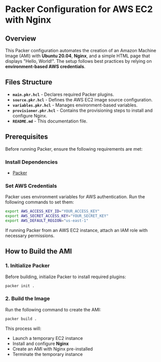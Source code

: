 # Packer Configuration for AWS EC2 with Nginx

## Overview

This Packer configuration automates the creation of an Amazon Machine Image (AMI) with **Ubuntu 20.04**, **Nginx**, and a simple HTML page that displays "Hello, World!". The setup follows best practices by relying on **environment-based AWS credentials**.

## Files Structure

- **`main.pkr.hcl`** - Declares required Packer plugins.
- **`source.pkr.hcl`** - Defines the AWS EC2 image source configuration.
- **`variables.pkr.hcl`** - Manages environment-based variables.
- **`provisioner.pkr.hcl`** - Contains the provisioning steps to install and configure Nginx.
- **`README.md`** - This documentation file.

## Prerequisites

Before running Packer, ensure the following requirements are met:

### Install Dependencies

- [Packer](https://developer.hashicorp.com/packer/tutorials/aws-get-started/install-cli)

### Set AWS Credentials

Packer uses environment variables for AWS authentication. Run the following commands to set them:

```bash
export AWS_ACCESS_KEY_ID="YOUR_ACCESS_KEY"
export AWS_SECRET_ACCESS_KEY="YOUR_SECRET_KEY"
export AWS_DEFAULT_REGION="us-east-1"
```


If running Packer from an AWS EC2 instance, attach an IAM role with necessary permissions.

## How to Build the AMI

### 1. Initialize Packer

Before building, initialize Packer to install required plugins:

```bash
packer init .
```

### 2. Build the Image

Run the following command to create the AMI:

```bash
packer build .
```

This process will:

- Launch a temporary EC2 instance
- Install and configure **Nginx**
- Create an AMI with Nginx pre-installed
- Terminate the temporary instance


